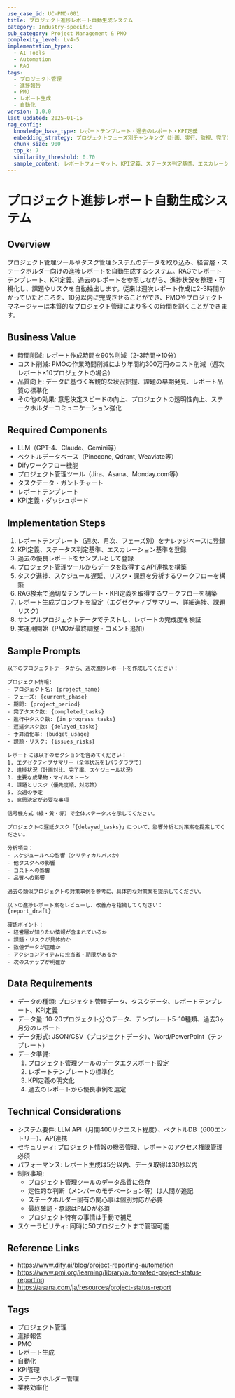 ```yaml
---
use_case_id: UC-PMO-001
title: プロジェクト進捗レポート自動生成システム
category: Industry-specific
sub_category: Project Management & PMO
complexity_level: Lv4-5
implementation_types:
  - AI Tools
  - Automation
  - RAG
tags:
  - プロジェクト管理
  - 進捗報告
  - PMO
  - レポート生成
  - 自動化
version: 1.0.0
last_updated: 2025-01-15
rag_config:
  knowledge_base_type: レポートテンプレート・過去のレポート・KPI定義
  embedding_strategy: プロジェクトフェーズ別チャンキング（計画、実行、監視、完了）
  chunk_size: 900
  top_k: 7
  similarity_threshold: 0.70
  sample_content: レポートフォーマット、KPI定義、ステータス判定基準、エスカレーション基準
---
```


# プロジェクト進捗レポート自動生成システム

## Overview

プロジェクト管理ツールやタスク管理システムのデータを取り込み、経営層・ステークホルダー向けの進捗レポートを自動生成するシステム。RAGでレポートテンプレート、KPI定義、過去のレポートを参照しながら、進捗状況を整理・可視化し、課題やリスクを自動抽出します。従来は週次レポート作成に2-3時間かかっていたところを、10分以内に完成させることができ、PMOやプロジェクトマネージャーは本質的なプロジェクト管理により多くの時間を割くことができます。

## Business Value

- 時間削減: レポート作成時間を90%削減（2-3時間→10分）
- コスト削減: PMOの作業時間削減により年間約300万円のコスト削減（週次レポート×10プロジェクトの場合）
- 品質向上: データに基づく客観的な状況把握、課題の早期発見、レポート品質の標準化
- その他の効果: 意思決定スピードの向上、プロジェクトの透明性向上、ステークホルダーコミュニケーション強化

## Required Components

- LLM（GPT-4、Claude、Gemini等）
- ベクトルデータベース（Pinecone, Qdrant, Weaviate等）
- Difyワークフロー機能
- プロジェクト管理ツール（Jira、Asana、Monday.com等）
- タスクデータ・ガントチャート
- レポートテンプレート
- KPI定義・ダッシュボード

## Implementation Steps

1. レポートテンプレート（週次、月次、フェーズ別）をナレッジベースに登録
2. KPI定義、ステータス判定基準、エスカレーション基準を登録
3. 過去の優良レポートをサンプルとして登録
4. プロジェクト管理ツールからデータを取得するAPI連携を構築
5. タスク進捗、スケジュール遅延、リスク・課題を分析するワークフローを構築
6. RAG検索で適切なテンプレート・KPI定義を取得するワークフローを構築
7. レポート生成プロンプトを設定（エグゼクティブサマリー、詳細進捗、課題リスク）
8. サンプルプロジェクトデータでテストし、レポートの完成度を検証
9. 実運用開始（PMOが最終調整・コメント追加）

## Sample Prompts

```
以下のプロジェクトデータから、週次進捗レポートを作成してください：

プロジェクト情報:
- プロジェクト名: {project_name}
- フェーズ: {current_phase}
- 期間: {project_period}
- 完了タスク数: {completed_tasks}
- 進行中タスク数: {in_progress_tasks}
- 遅延タスク数: {delayed_tasks}
- 予算消化率: {budget_usage}
- 課題・リスク: {issues_risks}

レポートには以下のセクションを含めてください：
1. エグゼクティブサマリー（全体状況を1パラグラフで）
2. 進捗状況（計画対比、完了率、スケジュール状況）
3. 主要な成果物・マイルストーン
4. 課題とリスク（優先度順、対応策）
5. 次週の予定
6. 意思決定が必要な事項

信号機方式（緑・黄・赤）で全体ステータスを示してください。
```

```
プロジェクトの遅延タスク「{delayed_tasks}」について、影響分析と対策案を提案してください。

分析項目：
- スケジュールへの影響（クリティカルパスか）
- 他タスクへの影響
- コストへの影響
- 品質への影響

過去の類似プロジェクトの対策事例を参考に、具体的な対策案を提示してください。
```

```
以下の進捗レポート案をレビューし、改善点を指摘してください：
{report_draft}

確認ポイント：
- 経営層が知りたい情報が含まれているか
- 課題・リスクが具体的か
- 数値データが正確か
- アクションアイテムに担当者・期限があるか
- 次のステップが明確か
```

## Data Requirements

- データの種類: プロジェクト管理データ、タスクデータ、レポートテンプレート、KPI定義
- データ量: 10-20プロジェクト分のデータ、テンプレート5-10種類、過去3ヶ月分のレポート
- データ形式: JSON/CSV（プロジェクトデータ）、Word/PowerPoint（テンプレート）
- データ準備:
  1. プロジェクト管理ツールのデータエクスポート設定
  2. レポートテンプレートの標準化
  3. KPI定義の明文化
  4. 過去のレポートから優良事例を選定

## Technical Considerations

- システム要件: LLM API（月間400リクエスト程度）、ベクトルDB（600エントリー）、API連携
- セキュリティ: プロジェクト情報の機密管理、レポートのアクセス権限管理必須
- パフォーマンス: レポート生成は5分以内、データ取得は30秒以内
- 制限事項:
  - プロジェクト管理ツールのデータ品質に依存
  - 定性的な判断（メンバーのモチベーション等）は人間が追記
  - ステークホルダー固有の関心事は個別対応が必要
  - 最終確認・承認はPMOが必須
  - プロジェクト特有の事情は手動で補足
- スケーラビリティ: 同時に50プロジェクトまで管理可能

## Reference Links

- https://www.dify.ai/blog/project-reporting-automation
- https://www.pmi.org/learning/library/automated-project-status-reporting
- https://asana.com/ja/resources/project-status-report

## Tags

- プロジェクト管理
- 進捗報告
- PMO
- レポート生成
- 自動化
- KPI管理
- ステークホルダー管理
- 業務効率化
